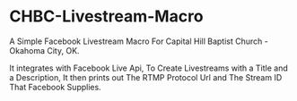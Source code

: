 # CHBC-Livestream-Macro

A Simple Facebook Livestream Macro For Capital Hill Baptist Church - Okahoma City, OK.

It integrates with Facebook Live Api, To Create Livestreams with a Title and a Description, It then prints out The RTMP Protocol Url and The Stream ID That Facebook Supplies.
